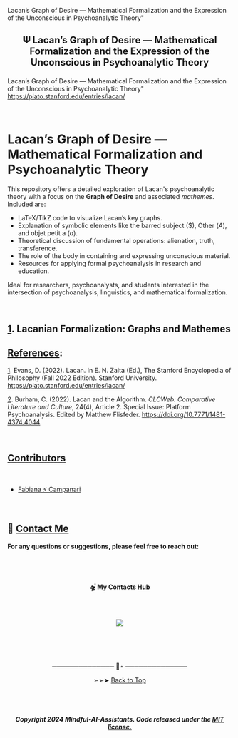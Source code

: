 
Lacan’s Graph of Desire — Mathematical Formalization and the Expression of the Unconscious in Psychoanalytic Theory"

 
## <p align="center"> 𝚿 Lacan’s Graph of Desire — Mathematical Formalization and the Expression of the Unconscious in Psychoanalytic Theory


Lacan’s Graph of Desire — Mathematical Formalization and the Expression of the Unconscious in Psychoanalytic Theory"
https://plato.stanford.edu/entries/lacan/

<br>

# Lacan’s Graph of Desire — Mathematical Formalization and Psychoanalytic Theory

This repository offers a detailed exploration of Lacan's psychoanalytic theory with a focus on the **Graph of Desire** and associated *mathemes*. Included are:

- LaTeX/TikZ code to visualize Lacan’s key graphs.
- Explanation of symbolic elements like the barred subject ($\$$), Other ($A$), and objet petit a ($a$).
- Theoretical discussion of fundamental operations: alienation, truth, transference.
- The role of the body in containing and expressing unconscious material.
- Resources for applying formal psychoanalysis in research and education.

Ideal for researchers, psychoanalysts, and students interested in the intersection of psychoanalysis, linguistics, and mathematical formalization.

<br>

## [1](). Lacanian Formalization: Graphs and Mathemes






























## [References]():

[1]().  Evans, D. (2022). Lacan. In E. N. Zalta (Ed.), The Stanford Encyclopedia of Philosophy (Fall 2022 Edition). Stanford University. https://plato.stanford.edu/entries/lacan/

[2](). Burham, C. (2022). Lacan and the Algorithm. *CLCWeb: Comparative Literature and Culture*, 24(4), Article 2. Special Issue: Platform Psychoanalysis. Edited by Matthew Flisfeder. https://doi.org/10.7771/1481-4374.4044



<br>


## [Contributors]() 

<br>

- [Fabiana ⚡️  Campanari](https://github.com/FabianaCampanari)



<br>


## 💌 [Contact Me](mailto:fabicampanari@proton.me)

#### For any questions or suggestions, please feel free to reach out:


<br><br>



#### <p align="center">  🛸๋ My Contacts [Hub](https://linktr.ee/fabianacampanari)


<br>

### <p align="center"> <img src="https://github.com/user-attachments/assets/517fc573-7607-4c5d-82a7-38383cc0537d" />


<br><br><br>

<p align="center">  ────────────── 🔭⋆ ──────────────


<p align="center"> ➣➢➤ <a href="#top">Back to Top </a>

<b><br>

#

##### <p align="center">Copyright 2024 Mindful-AI-Assistants. Code released under the  [MIT license.]( https://github.com/Mindful-AI-Assistants/.github/blob/ad6948fdec771e022d49cd96f99024fcc7f1106a/LICENSE)







